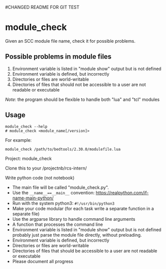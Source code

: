 #CHANGED README FOR GIT TEST

# module_check
Given an SCC module file name, check it for possible problems.

## Possible problems in module files
1. Environment variable is listed in "module show" output but is not defined
2. Environment variable is defined, but incorrectly
3. Directories or files are world-writable
4. Directories of files that should not be accessible to a user are not readable or executable

*Note*: the program should be flexible to handle both "lua" and "tcl" modules

## Usage
```
module_check --help
# module_check <module_name[/version]>
```

For example:
```
module_check /path/to/bedtools/2.30.0/modulefile.lua
```

Project: module_check

Clone this to your /projectnb/rcs-intern/

Write python code (not notebook)
* The main file will be called "module_check.py".  
* Use the `__name__==__main__` convention: https://realpython.com/if-name-main-python/
* Run with the system python3: `#!/usr/bin/python3` 
* Make your code modular (for each task write a separate function in a separate file)
* Use the argparse library to handle command line arguments
* A function that processes the command line
* Environment variable is listed in "module show" output but is not defined
 probably just parse the module file directly, without preloading.
* Environment variable is defined, but incorrectly
* Directories or files are world-writable
* Directories of files that should be accessible to a user are not readable or executable
* Please document all progress 
